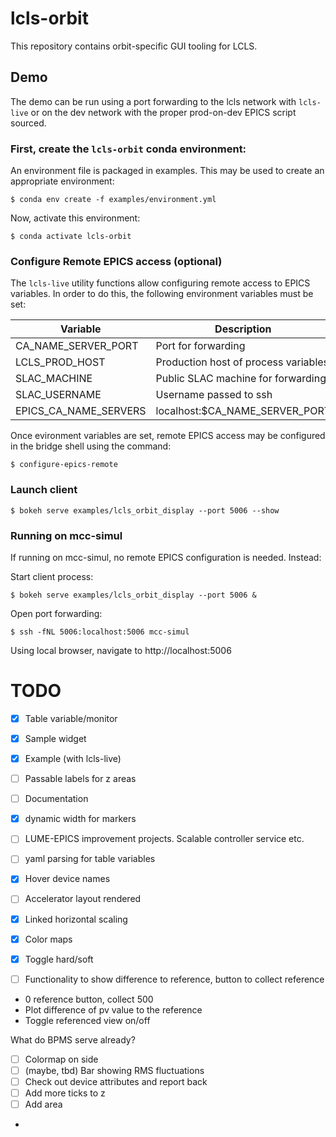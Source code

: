 # lcls-orbit

This repository contains orbit-specific GUI tooling for LCLS.

## Demo

The demo can be run using a port forwarding to the lcls network with `lcls-live` or on the dev network with the proper prod-on-dev EPICS script sourced.


### First, create the `lcls-orbit` conda environment:
An environment file is packaged in examples. This may be used to create an appropriate environment:

```
$ conda env create -f examples/environment.yml
```

Now, activate this environment:
```
$ conda activate lcls-orbit
```

### Configure Remote EPICS access (optional)

The `lcls-live` utility functions allow configuring remote access to EPICS variables. In order to do this, the following environment variables must be set:

| Variable             | Description                          |
|----------------------|--------------------------------------|
| CA_NAME_SERVER_PORT  | Port for forwarding                  |
| LCLS_PROD_HOST       | Production host of process variables |
| SLAC_MACHINE         | Public SLAC machine for forwarding   |
| SLAC_USERNAME        | Username passed to ssh               |
| EPICS_CA_NAME_SERVERS| localhost:$CA_NAME_SERVER_PORT       |

Once evironment variables are set, remote EPICS access may be configured in the bridge shell using the command:

```
$ configure-epics-remote
```

### Launch client
```
$ bokeh serve examples/lcls_orbit_display --port 5006 --show
```

### Running on mcc-simul

If running on mcc-simul, no remote EPICS configuration is needed. Instead:

Start client process:
```
$ bokeh serve examples/lcls_orbit_display --port 5006 &
```

Open port forwarding:
```
$ ssh -fNL 5006:localhost:5006 mcc-simul
```

Using local browser, navigate to http://localhost:5006





# TODO
- [x] Table variable/monitor
- [x] Sample widget
- [x] Example (with lcls-live)
- [ ] Passable labels for z areas
- [ ] Documentation
- [x] dynamic width for markers
- [ ] LUME-EPICS improvement projects. Scalable controller service etc.
- [ ] yaml parsing for table variables
- [x] Hover device names
- [ ] Accelerator layout rendered
- [x] Linked horizontal scaling
- [x] Color maps
- [x] Toggle hard/soft



- [ ] Functionality to show difference to reference, button to collect reference
 - 0 reference button, collect 500
 - Plot difference of pv value to the reference
 - Toggle referenced view on/off

What do BPMS serve already?
- [ ] Colormap on side
- [ ] (maybe, tbd) Bar showing RMS fluctuations
- [ ] Check out device attributes and report back
- [ ] Add more ticks to z
- [ ] Add area
- 